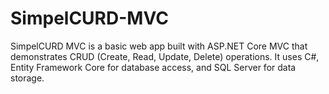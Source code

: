 # SimpelCURD-MVC
 SimpelCURD MVC is a basic web app built with ASP.NET Core MVC that demonstrates CRUD (Create, Read, Update, Delete) operations. It uses C#, Entity Framework Core for database access, and SQL Server for data storage.
